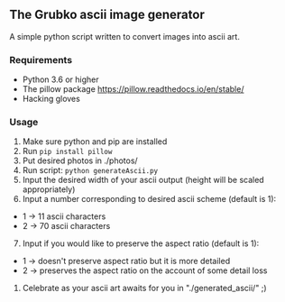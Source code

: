 ## The Grubko ascii image generator

A simple python script written to convert images into ascii art.

### Requirements

* Python 3.6 or higher
* The pillow package https://pillow.readthedocs.io/en/stable/
* Hacking gloves

### Usage

1. Make sure python and pip are installed
2. Run `pip install pillow`
3. Put desired photos in ./photos/
4. Run script: `python generateAscii.py`
5. Input the desired width of your ascii output (height will be scaled appropriately)
6. Input a number corresponding to desired ascii scheme (default is 1): 
* 1 -> 11 ascii characters
* 2 -> 70 ascii characters
7. Input if you would like to preserve the aspect ratio (default is 1):
* 1 -> doesn't preserve aspect ratio but it is more detailed
* 2 -> preserves the aspect ratio on the account of some detail loss
1. Celebrate as your ascii art awaits for you in "./generated_ascii/" ;)